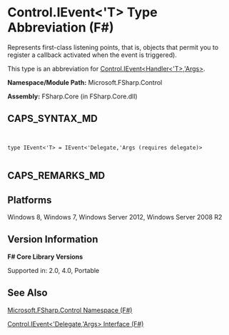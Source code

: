 # Control.IEvent<'T> Type Abbreviation (F#)

Represents first-class listening points, that is, objects that permit you to register a callback activated when the event is triggered).

This type is an abbreviation for [Control.IEvent&lt;Handler&lt;'T&gt;,'Args&gt;](http://msdn.microsoft.com/en-us/library/8dbca0df-f8a1-40bd-8d50-aa26f6a8b862).

**Namespace/Module Path:** Microsoft.FSharp.Control

**Assembly:** FSharp.Core (in FSharp.Core.dll)


## CAPS_SYNTAX_MD



```


type IEvent<'T> = IEvent<'Delegate,'Args (requires delegate)>


```



## CAPS_REMARKS_MD

## Platforms
Windows 8, Windows 7, Windows Server 2012, Windows Server 2008 R2


## Version Information
**F# Core Library Versions**

Supported in: 2.0, 4.0, Portable




## See Also
[Microsoft.FSharp.Control Namespace &#40;F&#35;&#41;](Microsoft.FSharp.Control+Namespace+%28F%23%29.md)

[Control.IEvent&#60;'Delegate,'Args&#62; Interface &#40;F&#35;&#41;](Control.IEventL%27Delegate%2C%27ArgsR+Interface+%28F%23%29.md)

